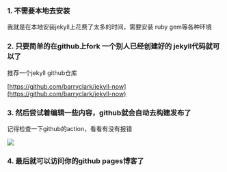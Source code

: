 

### 1. 不需要本地去安装

我就是在本地安装jekyll上花费了太多的时间，需要安装 ruby gem等各种环境

### 2. 只要简单的在github上fork 一个别人已经创建好的 jekyll代码就可以了

推荐一个jekyll github仓库

[https://github.com/barryclark/jekyll-now](https://github.com/barryclark/jekyll-now)

### 3. 然后尝试着编辑一些内容，github就会自动去构建发布了

记得检查一下github的action，看看有没有报错

![]({{site.baseurl}}/assets/1734672376409.jpg)


### 4. 最后就可以访问你的github pages博客了
